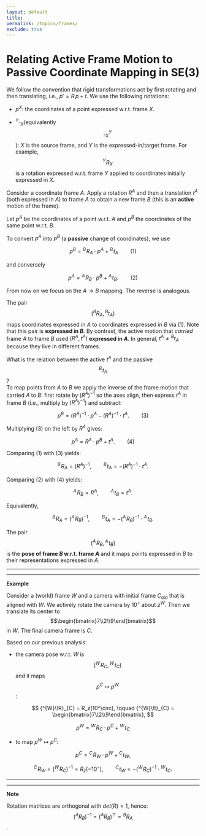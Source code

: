 ```yaml
---
layout: default
title: 
permalink: /topics/frames/
exclude: true
---
```


# Relating Active Frame Motion to Passive Coordinate Mapping in SE(3)

We follow the convention that rigid transformations act by first rotating and then translating, i.e., $p' = R\,p + t$. We use the following notations:

- $p^X$: the coordinates of a point expressed w.r.t. frame $X$.

- $^Y\square_X$(equivalently $$\square^Y_X$$): $X$ is the source frame, and $Y$ is the expressed-in/target frame. For example, $${^{Y}\!R}_{X}$$ is a rotation expressed w.r.t. frame $Y$ applied to coordinates initially expressed in $X$.

Consider a coordinate frame $A$. Apply a rotation $R^A$ and then a translation $t^A$ (both expressed in $A$) to frame $A$ to obtain a new frame $B$ (this is an **active** motion of the frame).

Let $p^A$ be the coordinates of a point w.r.t. $A$ and $p^B$ the coordinates of the same point w.r.t. $B$.

To convert $p^A$ into $p^B$ (a **passive** change of coordinates), we use

$$
p^B = {^{B}\!R}_{A} \cdot p^A + {^{B}\!t}_{A} \qquad (1)
$$

and conversely

$$
p^A = {^{A}\!R}_{B} \cdot p^B + {^{A}\!t}_{B}. \qquad (2)
$$

From now on we focus on the $A \to B$ mapping. The reverse is analogous.

The pair $$({^{B}R}_{A},{^{B}t}_{A})$$ maps coordinates expressed in $A$ to coordinates expressed in $B$ via $(1)$. Note that this pair is **expressed in $B$**. By contrast, the active motion that *carried* frame $A$ to frame $B$ used $(R^A,t^A)$ **expressed in $A$**. In general, $t^A \neq {^{B}t}_{A}$ because they live in different frames.

What is the relation between the active $t^A$ and the passive $${^{B}\!t}_{A}$$?  
To map points from $A$ to $B$ we apply the inverse of the frame motion that carried $A$ to $B$: first rotate by $(R^A)^{-1}$ so the axes align, then express $t^A$ in frame $B$ (i.e., multiply by $(R^A)^{-1}$) and subtract:

$$
p^B = (R^A)^{-1} \cdot p^A - (R^A)^{-1} \cdot t^A. \qquad (3)
$$

Multiplying $(3)$ on the left by $R^A$ gives:

$$
p^A = R^A \cdot p^B + t^A. \qquad (4)
$$

Comparing $(1)$ with $(3)$ yields:

$$
{^{B}\!R}_{A} = (R^A)^{-1}, \qquad {^{B}\!t}_{A} = - (R^A)^{-1} \cdot t^A.
$$

Comparing $(2)$ with $(4)$ yields:

$$
{^{A}\!R}_{B} = R^A, \qquad {^{A}\!t}_{B} = t^A.
$$

Equivalently,

$$
{^{B}\!R}_{A} = ({^{A}\!R}_{B})^{-1}, \qquad
{^{B}\!t}_{A} = -({^{A}\!R}_{B})^{-1} \cdot {^{A}\!t}_{B}.
$$

The pair $$({^{A}\!R}_{B},{^{A}\!t}_{B})$$ is the **pose of frame $B$ w.r.t. frame $A$** and it maps points expressed in $B$ to their representations expressed in $A$.

---
---
$\textbf{Example}$

Consider a (world) frame $W$ and a camera with initial frame $C_{\text{old}}$ that is aligned with $W$. We actively rotate the camera by $10^\circ$ about $z^W$. Then we translate its center to
$$\begin{bmatrix}7\\2\\9\end{bmatrix}$$
in $W$. The final camera frame is $C$.

Based on our previous analysis:

- the camera pose w.r.t. $W$ is $$\big({^W\!R_C}, {^W\!t_C}\big)$$ and it maps $$p^C \mapsto p^W$$:

$$
{^{W}\!R}_{C} = R_z(10^\circ),
\qquad
{^{W}\!t}_{C} = \begin{bmatrix}7\\2\\9\end{bmatrix},
$$

$$
p^W = {^{W}\!R}_{C}\cdot p^C + {^{W}\!t}_{C}
$$

- to map $p^W \mapsto p^C$:

$$
p^C = {^{C}\!R}_{W}\cdot p^W + {^{C}\!t}_{W},
$$
 
$$
{^{C}\!R}_{W} = ({^{W}\!R}_{C})^{-1} = R_z(-10^\circ),
\qquad
{^{C}\!t}_{W} = -({^{W}\!R}_{C})^{-1} \cdot {^{W}\!t}_{C}.
$$

---
---
$\textbf{Note}$

Rotation matrices are orthogonal with $det(R)=1$, hence: $$({^{A}R}_{B})^{-1} = ({^{A}R}_{B})^\top = {^{B}R}_{A}$$.
